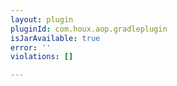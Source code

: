 ```yaml
---
layout: plugin
pluginId: com.houx.aop.gradleplugin
isJarAvailable: true
error: ''
violations: []

---
```

